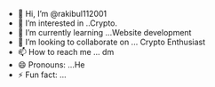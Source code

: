- 👋 Hi, I’m @rakibul112001
- 👀 I’m interested in ..Crypto.
- 🌱 I’m currently learning ...Website development
- 💞️ I’m looking to collaborate on ... Crypto Enthusiast
- 📫 How to reach me ... dm
- 😄 Pronouns: ...He
- ⚡ Fun fact: ...

<!---
rakibul112001/rakibul112001 is a ✨ special ✨ repository because its `README.md` (this file) appears on your GitHub profile.
You can click the Preview link to take a look at your changes.
--->
